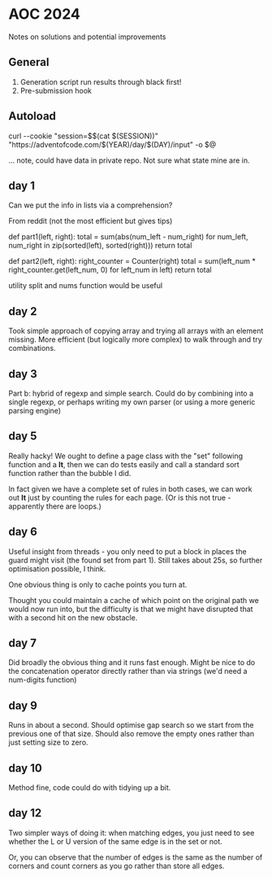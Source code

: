 # AOC 2024

Notes on solutions and potential improvements

## General

1. Generation script run results through black first!
2. Pre-submission hook

## Autoload

curl --cookie "session=$$(cat $(SESSION))" "https://adventofcode.com/$(YEAR)/day/$(DAY)/input" -o $@

... note, could have data in private repo. Not sure what state mine are in.

## day 1

Can we put the info in lists via a comprehension?

From reddit (not the most efficient but gives tips)

def part1(left, right):
    total = sum(abs(num_left - num_right) for num_left, num_right in zip(sorted(left), sorted(right)))
    return total


def part2(left, right):
    right_counter = Counter(right)
    total = sum(left_num * right_counter.get(left_num, 0) for left_num in left)
    return total

utility split and nums function would be useful    

## day 2

Took simple approach of copying array and trying all arrays with an element missing. More efficient (but logically more complex) to walk through and try combinations.

## day 3

Part b: hybrid of regexp and simple search. Could do by combining into a single regexp, or perhaps writing my own parser (or using a more generic parsing engine)

## day 5

Really hacky! We ought to define a page class with the "set" following function and a __lt__, then we can do tests easily and call a standard sort function rather than the bubble I did.

In fact given we have a complete set of rules in both cases, we can work out __lt__ just by counting the rules for each page. (Or is this not true - apparently there are loops.)

## day 6

Useful insight from threads - you only need to put a block in places the guard might visit (the found set from part 1). Still takes about 25s, so further optimisation possible, I think. 

One obvious thing is only to cache points you turn at.

Thought you could maintain a cache of which point on the original path we would now run into, but the difficulty is that we might have disrupted that with a second hit on the new obstacle.

## day 7

Did broadly the obvious thing and it runs fast enough. Might be nice to do the concatenation operator directly rather than via strings (we'd need a num-digits function)

## day 9

Runs in about a second. Should optimise gap search so we start from the previous one of that size. Should also remove the empty ones rather than just setting size to zero.

## day 10

Method fine, code could do with tidying up a bit.

## day 12

Two simpler ways of doing it: when matching edges, you just need to see whether the L or U version of the same edge is in the set or not.

Or, you can observe that the number of edges is the same as the number of corners and count corners as you go rather than store all edges.
